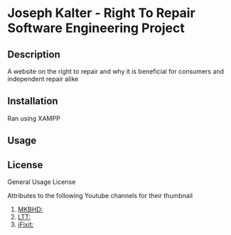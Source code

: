 # Joseph Kalter - Right To Repair Software Engineering Project

## Description

A website on the right to repair and why it is beneficial for consumers and independent repair alike
## Installation

Ran using XAMPP

## Usage





## License

General Usage License

Attributes to the following Youtube channels for their thumbnail

1. [MKBHD:](https://www.youtube.com/user/marquesbrownlee)
2. [LTT:](https://www.youtube.com/@LinusTechTips)
3. [iFixit:](https://www.youtube.com/channel/UCHbx9IUW7eCeJsC4sBCTNBA)